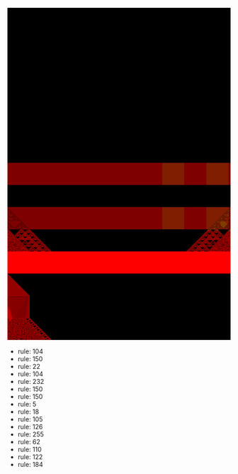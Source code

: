 ![photo](./output.png) 
 * rule: 104
* rule: 150
* rule: 22
* rule: 104
* rule: 232
* rule: 150
* rule: 150
* rule: 5
* rule: 18
* rule: 105
* rule: 126
* rule: 255
* rule: 62
* rule: 110
* rule: 122
* rule: 184
